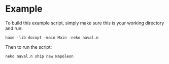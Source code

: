 # Example #

To build this example script, simply make sure this is your working directory and run:

    haxe -lib docopt -main Main -neko naval.n

Then to run the script:

    neko naval.n ship new Napoleon
